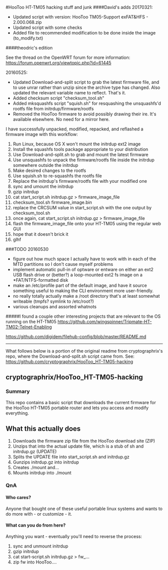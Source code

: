 #HooToo HT-TM05 hacking stuff and junk
####David's adds
20170321:
* Updated script with version: HooToo TM05-Support exFAT&HFS - 2.000.068.zip
* Updated script with some checks
* Added file to recommended modification to be done inside the image (to_modify.txt)


####theodric's edition

See the thread on the OpenWRT forum for more information: https://forum.openwrt.org/viewtopic.php?id=61445

20160525:
* Updated Download-and-split script to grab the latest firmware file, and to use unrar rather than unzip since the archive type has changed. Also updated the relevant variable name to reflect. That's it.
* Added checksum script "checksum_tool.sh"
* Added mksquashfs script "squish.sh" for resquashing the unsquashfs'd rootfs file from initrdup/firmware/rootfs
* Removed the HooToo firmware to avoid possibly drawing their ire. It's available elsewhere. No need for a mirror here.

I have successfully unpacked, modified, repacked, and reflashed a firmware image with this workflow:

1. Run Linux, because OS X won't mount the initrdup ext2 image
2. Install the squashfs tools package appropriate to your distribution
3. Use Download-and-split.sh to grab and mount the latest firmware
4. Use unsquashfs to unpack the firmware/rootfs file inside the initrdup somewhere outside the initrdup
5. Make desired changes to the rootfs
6. Use squish.sh to re-squashfs the rootfs file
7. Replace the initrdup's firmware/rootfs file with your modified one
8. sync and umount the initrdup
9. gzip initrdup
10. cat start_script.sh initrdup.gz > firmware_image_file
11. checksum_tool.sh firmware_image.bin
12. replace the CRCSUM value in start_script.sh with the one output by checksum_tool.sh
13. once again, cat start_script.sh initrdup.gz > firmware_image_file
14. flash the firmware_image_file onto your HT-TM05 using the regular web GUI
15. hope that it doesn't brick it
16. glhf

###TODO 20160530
* figure out how much space I actually have to work with in each of the MTD partitions so I don't cause myself problems
* implement automatic pull-in of optware or entware on either an ext2 USB flash drive or (better?) a loop-mounted ext2 fs image on a *FAT/NTFS-formatted disk
* make an /etc/profile part of the default image, and have it source something useful to making the CLI environment more user-friendly.
* no really totally actually make a /root directory that's at least somewhat writeable (tmpfs? symlink to /etc/root?)
* various cleanups and assorted whatnots

#####I found a couple other interesting projects that are relevant to the OS running on the HT-TM05
https://github.com/wingspinner/Tripmate-HT-TM02-Telnet-Enabling

https://github.com/digidem/filehub-config/blob/master/README.md

------------------------------------------------------------------------------------------------------------------------------------
What follows below is a portion of the original readme from cryptographrix's repo, where the Download-and-split.sh script came from.
See: https://github.com/cryptographrix/HooToo_HT-TM05-hacking

## cryptographrix/HooToo_HT-TM05-hacking

### Summary

This repo contains a basic script that downloads the current firmware for the HooToo HT-TM05 portable router and lets you access and modify everything.

## What this actually does

1. Downloads the firmware zip file from the HooToo download site (ZIP)
2. Unzips that into the actual update file, which is a stub of sh and initrdup.gz (UPDATE)
3. Splits the UPDATE file into start_script.sh and initrdup.gz
4. Gunzips initrdup.gz into initrdup
5. Creates ./mount and...
6. Mounts initrdup into ./mount

### QnA

#### Who cares?

Anyone that bought one of these useful portable linux systems and wants to do more with - or customize - it.

#### What can you do from here?

Anything you want - eventually you'll need to reverse the process:

1. sync and unmount initrdup
2. gzip initrdup
3. cat start-script.sh initrdup.gz > fw_...
4. zip fw into HooToo....
